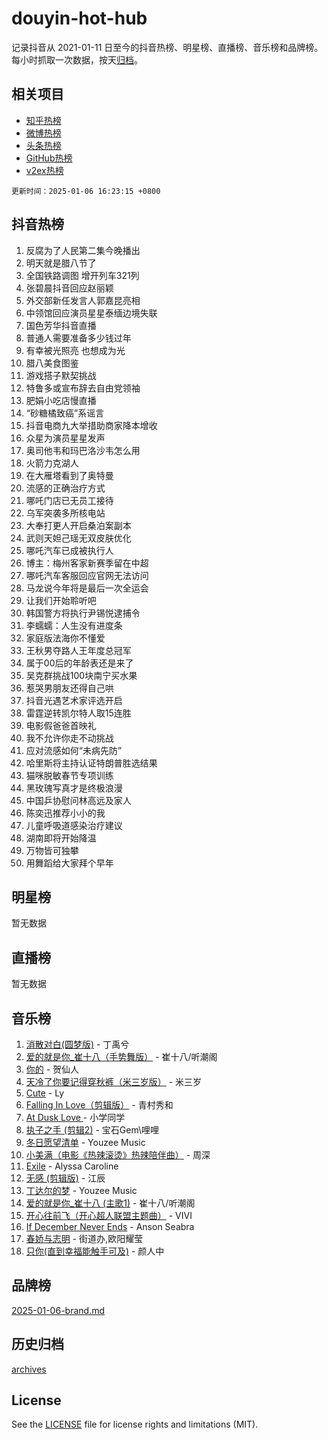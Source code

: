 # douyin-hot-hub

记录抖音从 2021-01-11 日至今的抖音热榜、明星榜、直播榜、音乐榜和品牌榜。每小时抓取一次数据，按天[归档](archives)。

## 相关项目

- [知乎热榜](https://github.com/lonnyzhang423/zhihu-hot-hub)
- [微博热榜](https://github.com/lonnyzhang423/weibo-hot-hub)
- [头条热榜](https://github.com/lonnyzhang423/toutiao-hot-hub)
- [GitHub热榜](https://github.com/lonnyzhang423/github-hot-hub)
- [v2ex热榜](https://github.com/lonnyzhang423/v2ex-hot-hub)


`更新时间：2025-01-06 16:23:15 +0800`

## 抖音热榜

1. 反腐为了人民第二集今晚播出
1. 明天就是腊八节了
1. 全国铁路调图 增开列车321列
1. 张碧晨抖音回应赵丽颖
1. 外交部新任发言人郭嘉昆亮相
1. 中领馆回应演员星星泰缅边境失联
1. 国色芳华抖音直播
1. 普通人需要准备多少钱过年
1. 有幸被光照亮 也想成为光
1. 腊八美食图鉴
1. 游戏搭子默契挑战
1. 特鲁多或宣布辞去自由党领袖
1. 肥娟小吃店慢直播
1. “砂糖橘致癌”系谣言
1. 抖音电商九大举措助商家降本增收
1. 众星为演员星星发声
1. 奥司他韦和玛巴洛沙韦怎么用
1. 火箭力克湖人
1. 在大雁塔看到了奥特曼
1. 流感的正确治疗方式
1. 哪吒门店已无员工接待
1. 乌军突袭多所核电站
1. 大奉打更人开启桑泊案副本
1. 武则天妲己瑶无双皮肤优化
1. 哪吒汽车已成被执行人
1. 博主：梅州客家新赛季留在中超
1. 哪吒汽车客服回应官网无法访问
1. 马龙说今年将是最后一次全运会
1. 让我们开始聆听吧
1. 韩国警方将执行尹锡悦逮捕令
1. 李蠕蠕：人生没有进度条
1. 家庭版法海你不懂爱
1. 王秋男夺路人王年度总冠军
1. 属于00后的年龄表还是来了
1. 吴克群挑战100块南宁买水果
1. 惹哭男朋友还得自己哄
1. 抖音光遇艺术家评选开启
1. 雷霆逆转凯尔特人取15连胜
1. 电影假爸爸首映礼
1. 我不允许你走不动挑战
1. 应对流感如何“未病先防”
1. 哈里斯将主持认证特朗普胜选结果
1. 猫咪脱敏春节专项训练
1. 黑玫瑰写真才是终极浪漫
1. 中国乒协慰问林高远及家人
1. 陈奕迅推荐小小的我
1. 儿童呼吸道感染治疗建议
1. 湖南即将开始降温
1. 万物皆可独攀
1. 用舞蹈给大家拜个早年

## 明星榜

暂无数据

## 直播榜

暂无数据

## 音乐榜

1. [消散对白(圆梦版)](https://sf5-hl-cdn-tos.douyinstatic.com/obj/tos-cn-ve-2774/og4jB5I5IizzoZVAAAzWgBMAsMDWoArfwBOiFs) - 丁禹兮
1. [爱的就是你_崔十八（手势舞版）](https://sf5-hl-cdn-tos.douyinstatic.com/obj/tos-cn-ve-2774/oApB2AigNyB4sTw7JhBOikMAf0oDJzMWBuIrgm) - 崔十八/听潮阁
1. [你的](https://sf5-hl-cdn-tos.douyinstatic.com/obj/tos-cn-ve-2774/oYuIeKf42jB7sEV6B2upMdpYAgfrQWj0FeRegh) - 贺仙人
1. [天冷了你要记得穿秋裤（米三岁版）](https://sf5-hl-cdn-tos.douyinstatic.com/obj/tos-cn-ve-2774/oQlIwVIDWiZ6BQilAorS7MA0AgCkQDvcZAdm1) - 米三岁
1. [Cute](https://sf5-hl-cdn-tos.douyinstatic.com/obj/tos-cn-ve-2774/o4IbIzHWKAAB4wsS5qMBRiiAlEBGTpQRNfFvuo) - Ly
1. [Falling In Love（剪辑版）](https://sf5-hl-cdn-tos.douyinstatic.com/obj/tos-cn-ve-2774/o8ajpA8zzgBPahbBIO8AcKGBLJezFCRd1wfP9f) - 青村秀和
1. [ At Dusk  Love ](https://sf5-hl-cdn-tos.douyinstatic.com/obj/tos-cn-ve-2774/o8CrpCf5CaYgI4ZrtQgMQAFEfuGqNnRSDQAPBc) - 小学同学
1. [执子之手 (剪辑2)](https://sf5-hl-cdn-tos.douyinstatic.com/obj/tos-cn-ve-2774/oUoZLQjCc31XzqsBnBQUNgeKtYPBcgbFDwtfcu) - 宝石Gem\哩哩
1. [冬日愿望清单](https://sf5-hl-cdn-tos.douyinstatic.com/obj/tos-cn-ve-2774/oIIgUOeamCFCVAzxN6MFRLIBlLGpUqQxeeHrLE) - Youzee Music
1. [小美满（电影《热辣滚烫》热辣陪伴曲）](https://sf5-hl-cdn-tos.douyinstatic.com/obj/tos-cn-ve-2774/o0GAn2lSgfZIDUgtevCGDQYnFg4CwnrBaxbTZL) - 周深
1. [Exile](https://sf5-hl-cdn-tos.douyinstatic.com/obj/tos-cn-ve-2774/oYj4gAQTknKE3WW0Je8KGmQ7z1cA4FefwtbufD) - Alyssa Caroline
1. [无感 (剪辑版)](https://sf5-hl-cdn-tos.douyinstatic.com/obj/tos-cn-ve-2774/o0eIsUzJBDlQaQFC5OFlgbMEZC1TFYBftOBn6p) - 江辰
1. [丁达尔的梦](https://sf5-hl-cdn-tos.douyinstatic.com/obj/tos-cn-ve-2774/oMU3WirUZBVQkAC9ccG5P2IQirziZM2RTInUY) - Youzee Music
1. [爱的就是你_崔十八 (主歌1)](https://sf5-hl-cdn-tos.douyinstatic.com/obj/tos-cn-ve-2774/oI5BO5DhFZ6UTcNCnZaOCBLtZ7WIMQGfgnXf5E) - 崔十八/听潮阁
1. [开心往前飞（开心超人联盟主题曲）](https://sf5-hl-cdn-tos.douyinstatic.com/obj/tos-cn-ve-2774/9d8fb7c82cf1421fb93a9fe925275e0a) - VIVI
1. [If December Never Ends](https://sf5-hl-cdn-tos.douyinstatic.com/obj/tos-cn-ve-2774/oY1IQMoTgCFIBg8RZifyqlBBt1UFgitTYmxeOS) - Anson Seabra
1. [春娇与志明](https://sf5-hl-cdn-tos.douyinstatic.com/obj/tos-cn-ve-2774/e530d8fceb7044b39707d7f9ff54add1) - 街道办,欧阳耀莹
1. [只你(直到幸福能触手可及)](https://sf5-hl-cdn-tos.douyinstatic.com/obj/tos-cn-ve-2774/o0lBkRDzFTeaVSUz3ZZSCBVtZ5DIMQGfgmEAuE) - 颜人中

## 品牌榜

[2025-01-06-brand.md](archives/2025-01-06-brand.md)

## 历史归档

[archives](archives)

## License

See the [LICENSE](LICENSE) file for license rights and limitations (MIT).
